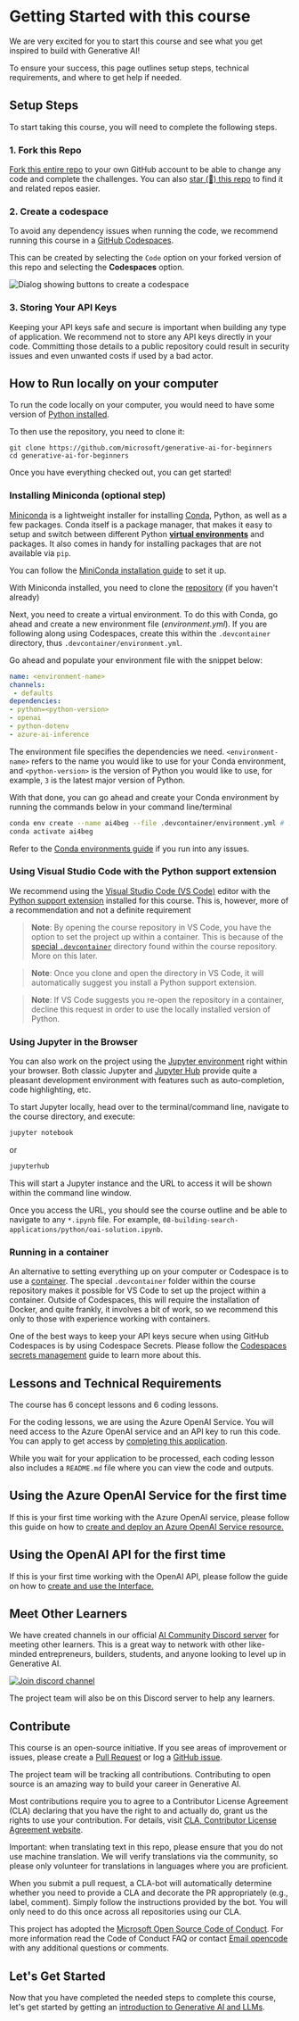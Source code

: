 # Getting Started with this course

We are very excited for you to start this course and see what you get inspired to build with Generative AI!

To ensure your success, this page outlines setup steps, technical requirements, and where to get help if needed.

## Setup Steps

To start taking this course, you will need to complete the following steps.

### 1. Fork this Repo

[Fork this entire repo](https://github.com/microsoft/generative-ai-for-beginners/fork?wt.mc_id=studentamb_409460-koreyst) to your own GitHub account to be able to change any code and complete the challenges. You can also [star (🌟) this repo](https://docs.github.com/en/get-started/exploring-projects-on-github/saving-repositories-with-stars?wt.mc_id=studentamb_409460-koreyst) to find it and related repos easier.

### 2. Create a codespace

To avoid any dependency issues when running the code, we recommend running this course in a [GitHub Codespaces](https://github.com/features/codespaces?wt.mc_id=studentamb_409460-koreyst).

This can be created by selecting the `Code` option on your forked version of this repo and selecting the **Codespaces** option.

![Dialog showing buttons to create a codespace](./images/who-will-pay.webp?wt.mc_id=studentamb_409460-koreyst)

### 3. Storing Your API Keys

Keeping your API keys safe and secure is important when building any type of application. We recommend not to store any API keys directly in your code. Committing those details to a public repository could result in security issues and even unwanted costs if used by a bad actor.

## How to Run locally on your computer

To run the code locally on your computer, you would need to have some version of [Python installed](https://www.python.org/downloads/?wt.mc_id=studentamb_409460-koreyst).

To then use the repository, you need to clone it:

```shell
git clone https://github.com/microsoft/generative-ai-for-beginners
cd generative-ai-for-beginners
```

Once you have everything checked out, you can get started!

### Installing Miniconda (optional step)

[Miniconda](https://conda.io/en/latest/miniconda.html?wt.mc_id=studentamb_409460-koreyst) is a lightweight installer for installing [Conda](https://docs.conda.io/en/latest?wt.mc_id=studentamb_409460-koreyst), Python, as well as a few packages.
Conda itself is a package manager, that makes it easy to setup and switch between different Python [**virtual environments**](https://docs.python.org/3/tutorial/venv.html?wt.mc_id=studentamb_409460-koreyst) and packages. It also comes in handy for installing packages that are not available via `pip`.

You can follow the [MiniConda installation guide](https://docs.anaconda.com/free/miniconda/#quick-command-line-install?wt.mc_id=studentamb_409460-koreyst) to set it up.

With Miniconda installed, you need to clone the [repository](https://github.com/microsoft/generative-ai-for-beginners/fork?wt.mc_id=studentamb_409460-koreyst) (if you haven't already)

Next, you need to create a virtual environment. To do this with Conda, go ahead and create a new environment file (_environment.yml_). If you are following along using Codespaces, create this within the `.devcontainer` directory, thus `.devcontainer/environment.yml`.

Go ahead and populate your environment file with the snippet below:

```yml
name: <environment-name>
channels:
 - defaults
dependencies:
- python=<python-version>
- openai
- python-dotenv
- azure-ai-inference

```

The environment file specifies the dependencies we need. `<environment-name>` refers to the name you would like to use for your Conda environment, and `<python-version>` is the version of Python you would like to use, for example, `3` is the latest major version of Python.

With that done, you can go ahead and create your Conda environment by running the commands below in your command line/terminal

```bash
conda env create --name ai4beg --file .devcontainer/environment.yml # .devcontainer sub path applies to only Codespace setups
conda activate ai4beg
```

Refer to the [Conda environments guide](https://docs.conda.io/projects/conda/en/latest/user-guide/tasks/manage-environments.html?wt.mc_id=studentamb_409460-koreyst) if you run into any issues.

### Using Visual Studio Code with the Python support extension

We recommend using the [Visual Studio Code (VS Code)](http://code.visualstudio.com/?wt.mc_id=studentamb_409460-koreyst) editor with the [Python support extension](https://marketplace.visualstudio.com/items?itemName=ms-python.python&WT.mc_id=academic-105485-koreyst) installed for this course. This is, however, more of a recommendation and not a definite requirement

> **Note**: By opening the course repository in VS Code, you have the option to set the project up within a container. This is because of the [special `.devcontainer`](https://code.visualstudio.com/docs/devcontainers/containers?itemName=ms-python.python&WT.mc_id=academic-105485-koreyst) directory found within the course repository. More on this later.

> **Note**: Once you clone and open the directory in VS Code, it will automatically suggest you install a Python support extension.

> **Note**: If VS Code suggests you re-open the repository in a container, decline this request in order to use the locally installed version of Python.

### Using Jupyter in the Browser

You can also work on the project using the [Jupyter environment](https://jupyter.org?wt.mc_id=studentamb_409460-koreyst) right within your browser. Both classic Jupyter and [Jupyter Hub](https://jupyter.org/hub?wt.mc_id=studentamb_409460-koreyst) provide quite a pleasant development environment with features such as auto-completion, code highlighting, etc.

To start Jupyter locally, head over to the terminal/command line, navigate to the course directory, and execute:

```bash
jupyter notebook
```

or

```bash
jupyterhub
```

This will start a Jupyter instance and the URL to access it will be shown within the command line window.

Once you access the URL, you should see the course outline and be able to navigate to any `*.ipynb` file. For example, `08-building-search-applications/python/oai-solution.ipynb`.

### Running in a container

An alternative to setting everything up on your computer or Codespace is to use a [container](https://en.wikipedia.org/wiki/Containerization_(computing)?wt.mc_id=studentamb_409460-koreyst). The special `.devcontainer` folder within the course repository makes it possible for VS Code to set up the project within a container. Outside of Codespaces, this will require the installation of Docker, and quite frankly, it involves a bit of work, so we recommend this only to those with experience working with containers.

One of the best ways to keep your API keys secure when using GitHub Codespaces is by using Codespace Secrets. Please follow the [Codespaces secrets management](https://docs.github.com/en/codespaces/managing-your-codespaces/managing-secrets-for-your-codespaces?wt.mc_id=studentamb_409460-koreyst) guide to learn more about this.

## Lessons and Technical Requirements

The course has 6 concept lessons and 6 coding lessons.

For the coding lessons, we are using the Azure OpenAI Service. You will need access to the Azure OpenAI service and an API key to run this code. You can apply to get access by [completing this application](https://azure.microsoft.com/products/ai-services/openai-service?wt.mc_id=studentamb_409460-koreyst).

While you wait for your application to be processed, each coding lesson also includes a `README.md` file where you can view the code and outputs.

## Using the Azure OpenAI Service for the first time

If this is your first time working with the Azure OpenAI service, please follow this guide on how to [create and deploy an Azure OpenAI Service resource.](https://learn.microsoft.com/azure/ai-services/openai/how-to/create-resource?pivots=web-portal&WT.mc_id=academic-105485-koreyst)

## Using the OpenAI API for the first time

If this is your first time working with the OpenAI API, please follow the guide on how to [create and use the Interface.](https://platform.openai.com/docs/quickstart?context=pythont&WT.mc_id=academic-105485-koreyst)

## Meet Other Learners

We have created channels in our official [AI Community Discord server](https://aka.ms/genai-discord?wt.mc_id=studentamb_409460-koreyst) for meeting other learners. This is a great way to network with other like-minded entrepreneurs, builders, students, and anyone looking to level up in Generative AI.

[![Join discord channel](https://dcbadge.limes.pink/api/server/ByRwuEEgH4)](https://aka.ms/genai-discord?wt.mc_id=studentamb_409460-koreyst)

The project team will also be on this Discord server to help any learners.

## Contribute

This course is an open-source initiative. If you see areas of improvement or issues, please create a [Pull Request](https://github.com/microsoft/generative-ai-for-beginners/pulls?wt.mc_id=studentamb_409460-koreyst) or log a [GitHub issue](https://github.com/microsoft/generative-ai-for-beginners/issues?wt.mc_id=studentamb_409460-koreyst).

The project team will be tracking all contributions. Contributing to open source is an amazing way to build your career in Generative AI.

Most contributions require you to agree to a Contributor License Agreement (CLA) declaring that you have the right to and actually do, grant us the rights to use your contribution. For details, visit [CLA, Contributor License Agreement website](https://cla.microsoft.com?wt.mc_id=studentamb_409460-koreyst).

Important: when translating text in this repo, please ensure that you do not use machine translation. We will verify translations via the community, so please only volunteer for translations in languages where you are proficient.

When you submit a pull request, a CLA-bot will automatically determine whether you need to provide a CLA and decorate the PR appropriately (e.g., label, comment). Simply follow the instructions provided by the bot. You will only need to do this once across all repositories using our CLA.

This project has adopted the [Microsoft Open Source Code of Conduct](https://opensource.microsoft.com/codeofconduct/?wt.mc_id=studentamb_409460-koreyst). For more information read the Code of Conduct FAQ or contact [Email opencode](opencode@microsoft.com) with any additional questions or comments.

## Let's Get Started

Now that you have completed the needed steps to complete this course, let's get started by getting an [introduction to Generative AI and LLMs](../01-introduction-to-genai/README.md?wt.mc_id=studentamb_409460-koreyst).
